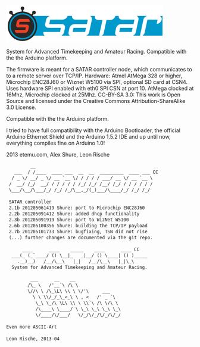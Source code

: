 ![IMG](Graphics/SatarServerRuby_gui/SatarServer_header.png)

System for Advanced Timekeeping and Amateur Racing.
Compatible with the the Arduino platform. 

The firmware is meant for a SATAR controller node, which
 communicates to to a remote server over TCP/IP.
 Hardware: Atmel AtMega 328 or higher, Microchip ENC28J60
 or Wiznet W5100 via SPI, optional SD card at CSN4.
 Uses hardware SPI enabled with eth0 SPI CSN at port 10.
 AtMega clocked at 16Mhz, Microchip clocked at 25Mhz.
 CC-BY-SA 3.0: This work is Open Source and licensed under
 the Creative Commons Attribution-ShareAlike 3.0 License.
 
 Compatible with the the Arduino platform.

 I tried to have full compatibility with the Arduino Bootloader,
 the official Arduino Ethernet Shield and the Arduino 1.5.2 IDE
 and up until now, everything compiles fine on Arduino 1.0!

 2013 etemu.com, Alex Shure, Leon Rische


```
         __                                            
   ___  / /____  ____ ___  __  __  _________  ____ ___ CC
  / _ \/ __/ _ \/ __ `__ \/ / / / / ___/ __ \/ __ `__ \
 /  __/ /_/  __/ / / / / / /_/ /_/ /__/ /_/ / / / / / /
 \___/\__/\___/_/ /_/ /_/\__,_/(_)___/\____/_/ /_/ /_/ 

 SATAR controller
 2.1b 201205061419 Shure: port to Microchip ENC28J60
 2.2b 201205091412 Shure: added dhcp functionality
 2.3b 201205091919 Shure: port to WizNet W5100
 2.6b 201205100356 Shure: building the TCP/IP payload
 2.7b 201205101733 Shure: bugfixing, TSN did not rise
 (...) further changes are documented via the git repo.
 
      ____      ____    _____    ____      ____ CC 
  ___(_ (_`____/ () \__|_   _|__/ () \____| () )_____   
    .__)__)   /__/\__\   |_|   /__/\__\   |_|\_\
  System for Advanced Timekeeping and Amateur Racing.
 
         ___      __    __                 
        /\_ \   /'__`\ /\ \                
        \//\ \ /\_\L\ \\ \ \/'\     ___    
          \ \ \\/_/_\_<_\ \ , <   /' _ `\  
           \_\ \_/\ \L\ \\ \ \\`\ /\ \/\ \ 
           /\____\ \____/ \ \_\ \_\ \_\ \_\
           \/____/\/___/   \/_/\/_/\/_/\/_/
        
Even more ASCII-Art

Leon Rische, 2013-04
```
